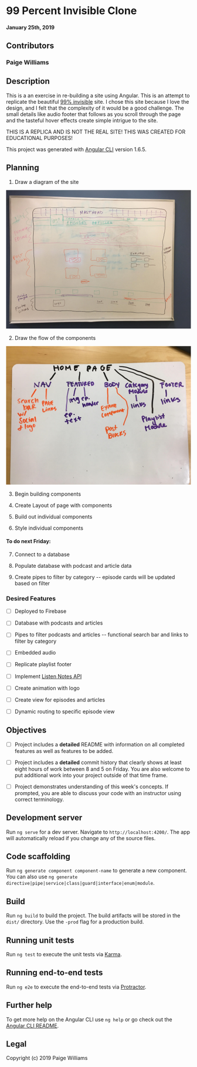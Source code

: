 #  99 Percent Invisible Clone

#### January 25th, 2019

## Contributors

### **Paige Williams**

## Description

This is a an exercise in re-building a site using Angular. This is an attempt to replicate the beautiful [99% invisible](https://99percentinvisible.org/) site. I chose this site because I love the design, and I felt that the complexity of it would be a good challenge. The small details like audio footer that follows as you scroll through the page and the tasteful hover effects create simple intrigue to the site.

THIS IS A REPLICA AND IS NOT THE REAL SITE! THIS WAS CREATED FOR EDUCATIONAL PURPOSES!

This project was generated with [Angular CLI](https://github.com/angular/angular-cli) version 1.6.5.

## Planning

  1. Draw a diagram of the site

  ![alt text](https://github.com/paigewilliams/99-percent-invisible/blob/master/layout-design.jpg)

  2. Draw the flow of the components

  ![alt text](https://github.com/paigewilliams/99-percent-invisible/blob/master/components-flow.jpg)

  3. Begin building components

  4. Create Layout of page with components

  5. Build out individual components
  
  6. Style individual components
  
  #### To do next Friday:
  
  7. Connect to a database
  
  8. Populate database with podcast and article data
  
  9. Create pipes to filter by category -- episode cards will be updated based on filter
  


### Desired Features

- [ ] Deployed to Firebase
- [ ] Database with podcasts and articles
- [ ] Pipes to filter podcasts and articles -- functional search bar and links to filter by category
- [ ] Embedded audio
- [ ] Replicate playlist footer
- [ ] Implement [Listen Notes API](https://www.listennotes.com/api/)
- [ ] Create animation with logo
- [ ] Create view for episodes and articles
- [ ] Dynamic routing to specific episode view


## Objectives

- [ ] Project includes a **detailed** README with information on all completed features as well as features to be added.
- [ ] Project includes a **detailed** commit history that clearly shows at least eight hours of work between 8 and 5 on Friday. You are also welcome to put additional work into your project outside of that time frame.
- [ ] Project demonstrates understanding of this week's concepts. If prompted, you are able to discuss your code with an instructor using correct terminology.


## Development server

Run `ng serve` for a dev server. Navigate to `http://localhost:4200/`. The app will automatically reload if you change any of the source files.

## Code scaffolding

Run `ng generate component component-name` to generate a new component. You can also use `ng generate directive|pipe|service|class|guard|interface|enum|module`.

## Build

Run `ng build` to build the project. The build artifacts will be stored in the `dist/` directory. Use the `-prod` flag for a production build.

## Running unit tests

Run `ng test` to execute the unit tests via [Karma](https://karma-runner.github.io).

## Running end-to-end tests

Run `ng e2e` to execute the end-to-end tests via [Protractor](http://www.protractortest.org/).

## Further help

To get more help on the Angular CLI use `ng help` or go check out the [Angular CLI README](https://github.com/angular/angular-cli/blob/master/README.md).

## Legal 

Copyright (c) 2019 Paige Williams
